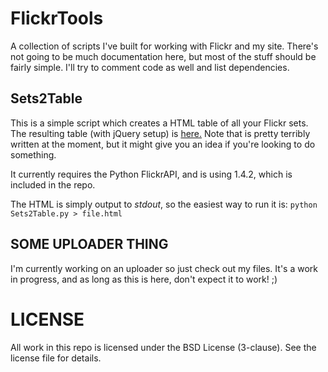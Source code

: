 FlickrTools
===========

A collection of scripts I've built for working with Flickr and my site.
There's not going to be much documentation here, but most of the stuff should
be fairly simple. I'll try to comment code as well and list dependencies.

Sets2Table
----------

This is a simple script which creates a HTML table of all your Flickr sets.
The resulting table (with jQuery setup) is [here.](http://michaelballphoto.com/photography)
Note that is pretty terribly written at the moment, but it might give you an
idea if you're looking to do something.

It currently requires the Python FlickrAPI, and is using 1.4.2, which is
included in the repo. 

The HTML is simply output to _stdout_, so the easiest way to run it is:
    ``` python Sets2Table.py > file.html ```
    
SOME UPLOADER THING
------------------

I'm currently working on an uploader so just check out my files. It's a work
in progress, and as long as this is here, don't expect it to work! ;)

LICENSE
=======

All work in this repo is licensed under the BSD License (3-clause).
See the license file for details. 